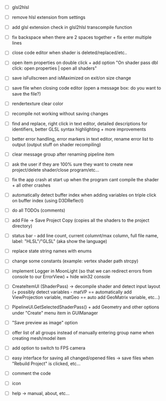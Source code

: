 - [ ] glsl2hlsl
- [ ] remove hlsl extension from settings
- [ ] add glsl extension check in glsl2hlsl transcompile function
- [ ] fix backspace when there are 2 spaces together + fix enter multiple lines
- [ ] close code editor when shader is deleted/replaced/etc..
- [ ] open item properties on double click + add option "On shader pass dbl click: open properties | open all shaders"
- [ ] save isFullscreen and isMaximized on exit/on size change
- [ ] save file when closing code editor (open a message box: do you want to save the file?)
- [ ] rendertexture clear color

- [ ] recompile not working without saving changes
- [ ] find and replace, right click in text editor, detailed descriptions for identifiers, better GLSL syntax highlighting + more improvements
- [ ] better error handling, error markers in text editor, rename error list to output (output stuff on shader recompiling)
- [ ] clear message group after renaming pipeline item
- [ ] ask the user if they are 100% sure they want to create new project/delete shader/close program/etc...
- [ ] fix the app crash at start up when the program cant compile the shader + all other crashes
- [ ] automatically detect buffer index when adding variables on triple click on buffer index (using D3DReflect)
- [ ] do all TODOs (comments)
- [ ] add File -> Save Project Copy (copies all the shaders to the project directory)
- [ ] status bar - add line count, current columnt/max column, full file name, label: "HLSL"/"GLSL" (aka show the language)
- [ ] replace state string names with enums
- [ ] change some constants (example: vertex shader path strcpy)
- [ ] implement Logger in MoonLight (so that we can redirect errors from console to our ErrorView) + hide win32 console
- [ ] CreateItemUI (ShaderPass) -> decompile shader and detect input layout (+ possibly detect variables - matVP == automatically add ViewProjection variable, matGeo == auto add GeoMatrix variable, etc...)
- [ ] PipelineUI.GetSelectedShaderPass() + add Geometry and other options under "Create" menu item in GUIManager
- [ ] "Save preview as image" option
- [ ] offer list of all groups instead of manually entering group name when creating mesh/model item
- [ ] add option to switch to FPS camera
- [ ] easy interface for saving all changed/opened files -> save files when "Rebuild Project" is clicked, etc...
- [ ] comment the code
- [ ] icon
- [ ] help -> manual, about, etc...